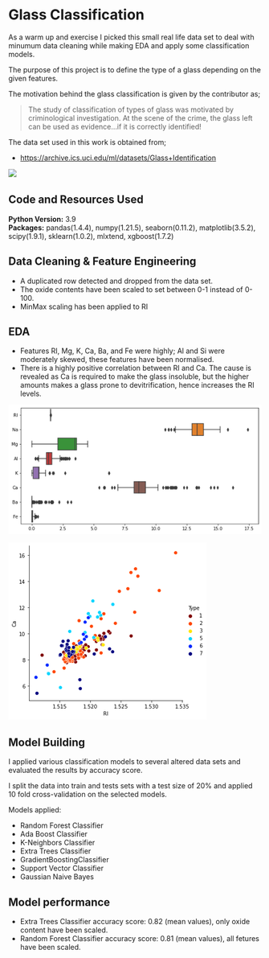 # Glass Classification
As a warm up and exercise I picked this small real life data set to deal with minumum data cleaning while making EDA and apply some classification models.

The purpose of this project is to define the type of a glass depending on the given features. 

The motivation behind the glass classification is given by the contributor as;
>The study of classification of types of glass was motivated by
criminological investigation. At the scene of the crime, the glass left
can be used as evidence…if it is correctly identified!

The data set used in this work is obtained from;
- https://archive.ics.uci.edu/ml/datasets/Glass+Identification

![](/images/image.png)

## Code and Resources Used 
**Python Version:** 3.9  
**Packages:** pandas(1.4.4), numpy(1.21.5), seaborn(0.11.2), matplotlib(3.5.2), scipy(1.9.1), sklearn(1.0.2), mlxtend, xgboost(1.7.2)

## Data Cleaning & Feature Engineering
* A duplicated row detected and dropped from the data set.
* The oxide contents have been scaled to set between 0-1 instead of 0-100.
* MinMax scaling has been applied to RI

## EDA
* Features RI, Mg, K, Ca, Ba, and Fe were highly; Al and Si were moderately skewed, these features have been normalised.
* There is a highly positive correlation between RI and Ca. The cause is revealed as Ca is required to make the glass insoluble, but the higher amounts makes a glass prone to devitrification, hence increases the RI levels.

![alt text](https://github.com/ildeniz/ML-2022-001-Glass_classification/blob/master/oxide%20content%20boxplot.png "The oxide contents BoxPlot")

![alt text](https://github.com/ildeniz/ML-2022-001-Glass_classification/blob/master/RI%20and%20Ca%20correlation%20plot.png "RI and Ca Correlation by type of glass")

## Model Building
I applied various classification models to several altered data sets and evaluated the results by accuracy score.

I split the data into train and tests sets with a test size of 20% and applied 10 fold cross-validation on the selected models.

Models applied:
* Random Forest Classifier
* Ada Boost Classifier
* K-Neighbors Classifier
* Extra Trees Classifier
* GradientBoostingClassifier
* Support Vector Classifier
* Gaussian Naive Bayes

## Model performance
* Extra Trees Classifier accuracy score: 0.82 (mean values), only oxide content have been scaled.
* Random Forest Classifier accuracy score: 0.81 (mean values), all fetures have been scaled.
